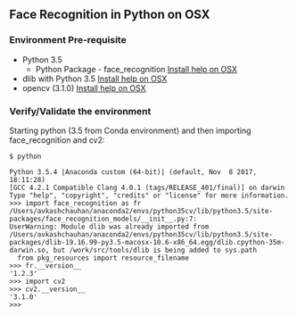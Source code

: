 ## Face Recognition in Python on OSX ##

### Environment Pre-requisite ##
- Python 3.5
  - Python Package - face_recognition [Install help on OSX](https://github.com/Avkash/mldl/blob/master/pages/opencv/python_face_recognition.md)
- dlib with Python 3.5 [Install help on OSX](https://github.com/Avkash/mldl/blob/master/pages/opencv/dlib_install_osx.md)
- opencv (3.1.0) [Install help on OSX](https://github.com/Avkash/mldl/blob/master/pages/opencv/opencv-python3.md)


### Verify/Validate the environment ###

Starting python (3.5 from Conda environment) and then importing face_recognition and cv2:
```
$ python                                                                        

Python 3.5.4 |Anaconda custom (64-bit)| (default, Nov  8 2017, 18:11:28)
[GCC 4.2.1 Compatible Clang 4.0.1 (tags/RELEASE_401/final)] on darwin
Type "help", "copyright", "credits" or "license" for more information.
>>> import face_recognition as fr
/Users/avkashchauhan/anaconda2/envs/python35cv/lib/python3.5/site-packages/face_recognition_models/__init__.py:7: 
UserWarning: Module dlib was already imported from /Users/avkashchauhan/anaconda2/envs/python35cv/lib/python3.5/site-packages/dlib-19.16.99-py3.5-macosx-10.6-x86_64.egg/dlib.cpython-35m-darwin.so, but /work/src/tools/dlib is being added to sys.path
  from pkg_resources import resource_filename
>>> fr.__version__
'1.2.3'
>>> import cv2
>>> cv2.__version__
'3.1.0'
>>>
```

